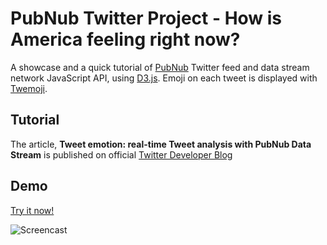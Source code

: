 # PubNub Twitter Project - How is America feeling right now?


A showcase and a quick tutorial of [PubNub][pubnub] Twitter feed and data stream network JavaScript API, using [D3.js][d3]. 
Emoji on each tweet is displayed with [Twemoji][twemoji].

## Tutorial

The article, **Tweet emotion: real-time Tweet analysis with PubNub Data Stream** is published on official [Twitter Developer Blog][twitterdev]

## Demo

[Try it now!][demo]

 
![Screencast](https://raw.githubusercontent.com/pubnub/tweet-emotion/gh-pages/tweet-emotion.gif "Screencast")


[d3]: http://d3js.org/
[demo]: http://pubnub.github.io/tweet-emotion
[pubnub]: http://www.pubnub.com/docs/javascript/javascript-sdk.html
[twemoji]: https://github.com/twitter/twemoji
[twitterdev]: https://blog.twitter.com/2014/tweet-emotion-real-time-tweet-analysis-with-pubnub-data-stream
